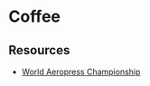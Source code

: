 # Coffee

## Resources

- [World Aeropress Championship](https://www.worldaeropresschampionship.com)

